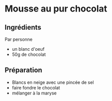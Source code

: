 # Mousse au pur chocolat

## Ingrédients

Par personne

* un blanc d'oeuf
* 50g de chocolat

## Préparation

* Blancs en neige avec une pincée de sel
* faire fondre le chocolat
* mélanger à la maryse
